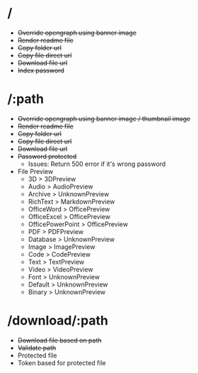 # /
- ~~Override opengraph using banner image~~
- ~~Render readme file~~
- ~~Copy folder url~~
- ~~Copy file direct url~~
- ~~Download file url~~
- ~~Index password~~

# /:path
- ~~Override opengraph using banner image / thumbnail image~~
- ~~Render readme file~~
- ~~Copy folder url~~
- ~~Copy file direct url~~
- ~~Download file url~~
- ~~Password protected~~
  - Issues: Return 500 error if it's wrong password
- File Preview
  - 3D > 3DPreview
  - Audio > AudioPreview
  - Archive > UnknownPreview
  - RichText > MarkdownPreview
  - OfficeWord > OfficePreview
  - OfficeExcel > OfficePreview
  - OfficePowerPoint > OfficePreview
  - PDF > PDFPreview
  - Database > UnknownPreview
  - Image > ImagePreview
  - Code > CodePreview
  - Text > TextPreview
  - Video > VideoPreview
  - Font > UnknownPreview
  - Default > UnknownPreview
  - Binary > UnknownPreview

# /download/:path
- ~~Download file based on path~~
- ~~Validate path~~
- Protected file
- Token based for protected file